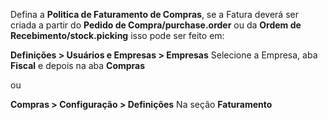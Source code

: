 Defina a **Politica de Faturamento de Compras**, se a Fatura deverá ser criada a partir do **Pedido de Compra/purchase.order** ou da **Ordem de Recebimento/stock.picking** 
isso pode ser feito em:

**Definições > Usuários e Empresas > Empresas**
Selecione a Empresa, aba **Fiscal** e depois na aba **Compras**

ou

**Compras > Configuração > Definições**
Na seção **Faturamento**
